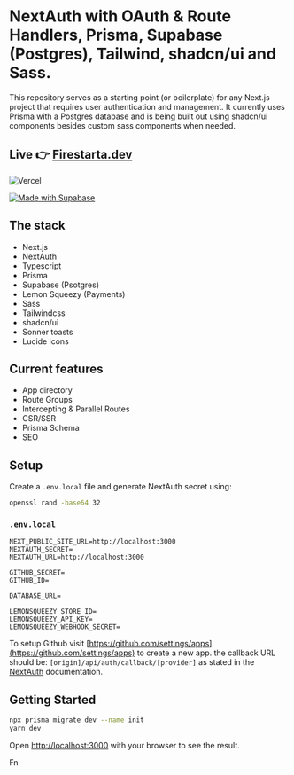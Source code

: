 # NextAuth with OAuth & Route Handlers, Prisma, Supabase (Postgres), Tailwind, shadcn/ui and Sass.
This repository serves as a starting point (or boilerplate) for any Next.js project that requires user authentication and management. It currently uses Prisma with a Postgres database and is being built out using shadcn/ui components besides custom sass components when needed.

## Live :point_right: [Firestarta.dev](https://firestarta.dev)

![Vercel](https://vercelbadge.vercel.app/api/uixmat/firestarta)

[![Made with Supabase](https://supabase.com/badge-made-with-supabase-dark.svg)](https://supabase.com)

## The stack
- Next.js
- NextAuth
- Typescript
- Prisma
- Supabase (Psotgres)
- Lemon Squeezy (Payments)
- Sass
- Tailwindcss
- shadcn/ui
- Sonner toasts
- Lucide icons

## Current features
- App directory
- Route Groups
- Intercepting & Parallel Routes
- CSR/SSR
- Prisma Schema
- SEO

## Setup
Create a `.env.local` file and generate NextAuth secret using:

```bash
openssl rand -base64 32
```

### `.env.local` 
```
NEXT_PUBLIC_SITE_URL=http://localhost:3000
NEXTAUTH_SECRET=
NEXTAUTH_URL=http://localhost:3000

GITHUB_SECRET=
GITHUB_ID=

DATABASE_URL=

LEMONSQUEEZY_STORE_ID=
LEMONSQUEEZY_API_KEY=
LEMONSQUEEZY_WEBHOOK_SECRET=
```

To setup Github visit [https://github.com/settings/apps](https://github.com/settings/apps) to create a new app. the callback URL should be: `[origin]/api/auth/callback/[provider]` as stated in the [NextAuth](https://next-auth.js.org/configuration/providers/oauth) documentation.

## Getting Started
```bash
npx prisma migrate dev --name init
yarn dev
```

Open [http://localhost:3000](http://localhost:3000) with your browser to see the result.

Fn